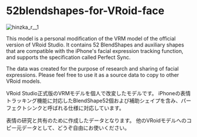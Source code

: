 # 52blendshapes-for-VRoid-face
![hinzka_r__1](https://user-images.githubusercontent.com/32916633/142255242-ffc62854-9d7a-4dcd-9245-3b58139a135e.png)


This model is a personal modification of the VRM model of the official version of VRoid Studio.
It contains 52 BlendShapes and auxiliary shapes that are compatible with the iPhone's facial expression tracking function, and supports the specification called Perfect Sync.

The data was created for the purpose of research and sharing of facial expressions.
Please feel free to use it as a source data to copy to other VRoid models.


VRoid Studio正式版のVRMモデルを個人で改変したモデルです。
iPhoneの表情トラッキング機能に対応したBlendShape52個および補助シェイプを含み、パーフェクトシンクと呼ばれる仕様に対応しています。

表情の研究と共有のために作成したデータとなります。
他のVRoidモデルへのコピー元データとして、どうぞ自由にお使いください。
